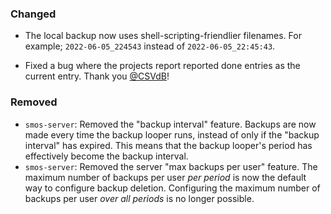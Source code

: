 ### Changed

* The local backup now uses shell-scripting-friendlier filenames.
  For example; `2022-06-05_224543` instead of `2022-06-05_22:45:43`.

* Fixed a bug where the projects report reported done entries as the current entry.
  Thank you [@CSVdB](https://github.com/CSVdB)!

### Removed

* `smos-server`: Removed the "backup interval" feature.
  Backups are now made every time the backup looper runs, instead of only if the "backup interval" has expired.
  This means that the backup looper's period has effectively become the backup interval.
* `smos-server`: Removed the server "max backups per user" feature.
  The maximum number of backups per user _per period_ is now the default way to configure backup deletion.
  Configuring the maximum number of backups per user _over all periods_ is no longer possible.
